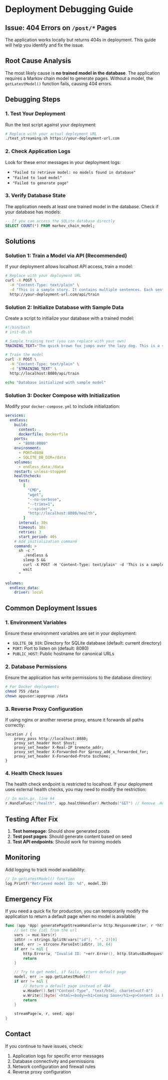 # Deployment Debugging Guide

## Issue: 404 Errors on `/post/*` Pages

The application works locally but returns 404s in deployment. This guide will help you identify and fix the issue.

## Root Cause Analysis

The most likely cause is **no trained model in the database**. The application requires a Markov chain model to generate pages. Without a model, the `getLatestModel()` function fails, causing 404 errors.

## Debugging Steps

### 1. Test Your Deployment

Run the test script against your deployment:

```bash
# Replace with your actual deployment URL
./test_streaming.sh https://your-deployment-url.com
```

### 2. Check Application Logs

Look for these error messages in your deployment logs:

- `"Failed to retrieve model: no models found in database"`
- `"Failed to load model"`
- `"Failed to generate page"`

### 3. Verify Database State

The application needs at least one trained model in the database. Check if your database has models:

```sql
-- If you can access the SQLite database directly
SELECT COUNT(*) FROM markov_chain_model;
```

## Solutions

### Solution 1: Train a Model via API (Recommended)

If your deployment allows localhost API access, train a model:

```bash
# Replace with your deployment URL
curl -X POST \
  -H "Content-Type: text/plain" \
  -d "This is a sample story. It contains multiple sentences. Each sentence will be processed by the Markov chain. The model will learn patterns from this text and generate new stories. This is how the system works." \
  http://your-deployment-url.com/api/train
```

### Solution 2: Initialize Database with Sample Data

Create a script to initialize your database with a trained model:

```bash
#!/bin/bash
# init-db.sh

# Sample training text (you can replace with your own)
TRAINING_TEXT="The quick brown fox jumps over the lazy dog. This is a sample story for training the Markov chain model. The model will learn from this text and generate new stories. Each sentence should end with proper punctuation. This ensures the model works correctly."

# Train the model
curl -X POST \
  -H "Content-Type: text/plain" \
  -d "$TRAINING_TEXT" \
  http://localhost:8080/api/train

echo "Database initialized with sample model"
```

### Solution 3: Docker Compose with Initialization

Modify your `docker-compose.yml` to include initialization:

```yaml
services:
  endless:
    build:
      context: .
      dockerfile: Dockerfile
    ports:
      - "8890:8080"
    environment:
      - PORT=8080
      - SQLITE_DB_DIR=/data
    volumes:
      - endless_data:/data
    restart: unless-stopped
    healthcheck:
      test:
        [
          "CMD",
          "wget",
          "--no-verbose",
          "--tries=1",
          "--spider",
          "http://localhost:8080/health",
        ]
      interval: 30s
      timeout: 10s
      retries: 3
      start_period: 40s
    # Add initialization command
    command: >
      sh -c "
        ./endless &
        sleep 5 &&
        curl -X POST -H 'Content-Type: text/plain' -d 'This is a sample story for training. It has multiple sentences. The model will learn from this text.' http://localhost:8080/api/train &&
        wait
      "

volumes:
  endless_data:
    driver: local
```

## Common Deployment Issues

### 1. Environment Variables

Ensure these environment variables are set in your deployment:

- `SQLITE_DB_DIR`: Directory for SQLite database (default: current directory)
- `PORT`: Port to listen on (default: 8080)
- `PUBLIC_HOST`: Public hostname for canonical URLs

### 2. Database Permissions

Ensure the application has write permissions to the database directory:

```bash
# For Docker deployments
chmod 755 /data
chown appuser:appgroup /data
```

### 3. Reverse Proxy Configuration

If using nginx or another reverse proxy, ensure it forwards all paths correctly:

```nginx
location / {
    proxy_pass http://localhost:8080;
    proxy_set_header Host $host;
    proxy_set_header X-Real-IP $remote_addr;
    proxy_set_header X-Forwarded-For $proxy_add_x_forwarded_for;
    proxy_set_header X-Forwarded-Proto $scheme;
}
```

### 4. Health Check Issues

The health check endpoint is restricted to localhost. If your deployment uses external health checks, you may need to modify the restriction:

```go
// In main.go, line 64
r.HandleFunc("/health", app.healthHandler).Methods("GET") // Remove .Host("localhost")
```

## Testing After Fix

1. **Test homepage**: Should show generated posts
2. **Test post pages**: Should generate content based on seed
3. **Test API endpoints**: Should work for training models

## Monitoring

Add logging to track model availability:

```go
// In getLatestModel() function
log.Printf("Retrieved model ID: %d", model.ID)
```

## Emergency Fix

If you need a quick fix for production, you can temporarily modify the application to return a default page when no model is available:

```go
func (app *App) generatePageStreamHandler(w http.ResponseWriter, r *http.Request) {
    // Get the {id} from the url
    vars := mux.Vars(r)
    idStr := strings.SplitN(vars["id"], "-", 2)[0]
    seed, err := strconv.ParseInt(idStr, 10, 64)
    if err != nil {
        http.Error(w, "Invalid ID: "+err.Error(), http.StatusBadRequest)
        return
    }

    // Try to get model, if fails, return default page
    model, err := app.getLatestModel()
    if err != nil {
        // Return a default page instead of 404
        w.Header().Set("Content-Type", "text/html; charset=utf-8")
        w.Write([]byte(`<html><body><h1>Coming Soon</h1><p>Content is being generated...</p></body></html>`))
        return
    }

    streamPage(w, r, seed, app)
}
```

## Contact

If you continue to have issues, check:

1. Application logs for specific error messages
2. Database connectivity and permissions
3. Network configuration and firewall rules
4. Reverse proxy configuration
